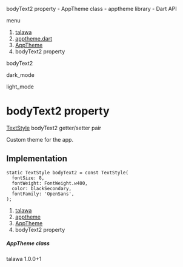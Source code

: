 




bodyText2 property - AppTheme class - apptheme library - Dart API







menu

1. [talawa](../../index.html)
2. [apptheme.dart](../../apptheme/apptheme-library.html)
3. [AppTheme](../../apptheme/AppTheme-class.html)
4. bodyText2 property

bodyText2


dark\_mode

light\_mode




# bodyText2 property


[TextStyle](https://api.flutter.dev/flutter/painting/TextStyle-class.html)
bodyText2
getter/setter pair

Custom theme for the app.


## Implementation

```
static TextStyle bodyText2 = const TextStyle(
  fontSize: 8,
  fontWeight: FontWeight.w400,
  color: blackSecondary,
  fontFamily: 'OpenSans',
);
```

 


1. [talawa](../../index.html)
2. [apptheme](../../apptheme/apptheme-library.html)
3. [AppTheme](../../apptheme/AppTheme-class.html)
4. bodyText2 property

##### AppTheme class





talawa
1.0.0+1






